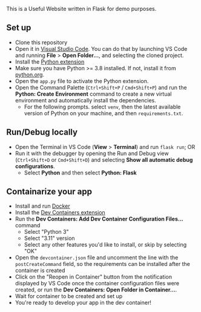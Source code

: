 This is a Useful Website written in Flask for demo purposes.

## Set up

- Clone this repository 
- Open it in [Visual Studio Code](https://code.visualstudio.com/). You can do that by launching VS Code and running **File** > **Open Folder...**, and selecting the cloned project. 
- Install the [Python extension](https://marketplace.visualstudio.com/items?itemName=ms-python.python)
- Make sure you have Python >= 3.8 installed. If not, install it from [python.org](https://www.python.org/downloads/).
- Open the `app.py` file to activate the Python extension.
- Open the Command Palette (`Ctrl+Shift+P` / `Cmd+Shift+P`) and run the **Python: Create Environment** command to create a new virtual environment and automatically install the dependencies.  
    - For the following prompts. select `venv`, then the latest available version of Python on your machine, and then `requirements.txt`.

## Run/Debug locally
- Open the Terminal in VS Code (**View** > **Terminal**) and run `flask run`; OR
- Run it with the debugger by opening the Run and Debug view (`Ctrl+Shift+D` or `Cmd+Shift+D`) and selecting **Show all automatic debug configurations**. 
    - Select **Python** and then select **Python: Flask**  

## Containarize your app 
- Install and run [Docker](https://www.docker.com/)
- Install the [Dev Containers extension](https://marketplace.visualstudio.com/items?itemName=ms-vscode-remote.remote-containers)
- Run the **Dev Containers: Add Dev Container Configuration Files...** command 
    - Select "Python 3"
    - Select "3.11" version
    - Select any other features you'd like to install, or skip by selecting "OK"
- Open the `devcontainer.json` file and uncomment the line with the `postCreateCommand` field, so the requirements can be installed after the container is created
- Click on the "Reopen in Container" button from the notification displayed by VS Code once the container configuration files were created, or run the **Dev Containers: Open Folder in Container...**. 
- Wait for container to be created and set up
- You're ready to develop your app in the dev container!
